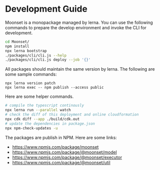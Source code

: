 # Development Guide

Moonset is a monopackage managed by lerna.  You can use the following commands
to prepare the develop environment and invoke the CLI for development.

```bash
cd Moonset/
npm install
npx lerna bootstrap
./packages/cli/cli.js --help
./packages/cli/cli.js deploy --job '{}'
```

All packages should maintain the same version by lerna. The following are some
sample commands:

```
npx lerna version patch
npx lerna exec -- npm publish --access public
```

Here are some helper commands.

```bash
# compile the typescript continously
npx lerna run --parallel watch
# check the diff of this deployment and online cloudformation
npx cdk diff --app ./build/cdk.out
# update the dependencies in package.json
npx npm-check-updates -u
```

The packages are publish in NPM. Here are some links:

* https://www.npmjs.com/package/moonset
* https://www.npmjs.com/package/@moonset/model
* https://www.npmjs.com/package/@moonset/executor
* https://www.npmjs.com/package/@moonset/util

